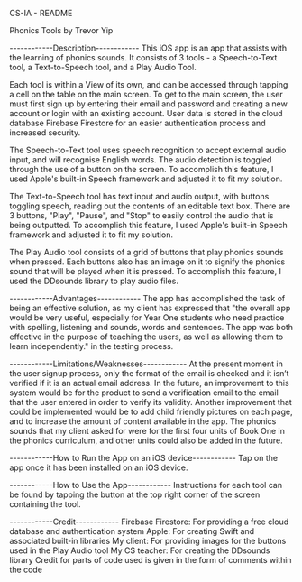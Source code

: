 CS-IA - README

Phonics Tools by Trevor Yip

------------Description------------
This iOS app is an app that assists with the learning of phonics sounds. It consists of 3 tools - a Speech-to-Text tool, a Text-to-Speech tool, and a Play Audio Tool.

Each tool is within a View of its own, and can be accessed through tapping a cell on the table on the main screen. To get to the main screen, the user must first sign up by entering their email and password and creating a new account or login with an existing account. User data is stored in the cloud database Firebase Firestore for an easier authentication process and increased security.

The Speech-to-Text tool uses speech recognition to accept external audio input, and will recognise English words. The audio detection is toggled through the use of a button on the screen. To accomplish this feature, I used Apple's built-in Speech framework and adjusted it to fit my solution.

The Text-to-Speech tool has text input and audio output, with buttons toggling speech, reading out the contents of an editable text box. There are 3 buttons, "Play", "Pause", and "Stop" to easily control the audio that is being outputted. To accomplish this feature, I used Apple's built-in Speech framework and adjusted it to fit my solution.

The Play Audio tool consists of a grid of buttons that play phonics sounds when pressed. Each buttons also has an image on it to signify the phonics sound that will be played when it is pressed. To accomplish this feature, I used the DDsounds library to play audio files.

------------Advantages------------
The app has accomplished the task of being an effective solution, as my client has expressed that "the overall app would be very useful, especially for Year One students who need practice with spelling, listening and sounds, words and sentences. The app was both effective in the purpose of teaching the users, as well as allowing them to learn independently." in the testing process.

------------Limitations/Weaknesses------------
At the present moment in the user signup process, only the format of the email is checked and it isn’t verified if it is an actual email address. In the future, an improvement to this system would be for the product to send a verification email to the email that the user entered in order to verify its validity.
Another improvement that could be implemented would be to add child friendly pictures on each page, and to increase the amount of content available in the app. The phonics sounds that my client asked for were for the first four units of Book One in the phonics curriculum, and other units could also be added in the future.

------------How to Run the App on an iOS device------------
Tap on the app once it has been installed on an iOS device.

------------How to Use the App------------
Instructions for each tool can be found by tapping the button at the top right corner of the screen containing the tool.

------------Credit------------
Firebase Firestore: For providing a free cloud database and authentication system
Apple: For creating Swift and associated built-in libraries
My client: For providing images for the buttons used in the Play Audio tool
My CS teacher: For creating the DDsounds library
Credit for parts of code used is given in the form of comments within the code
